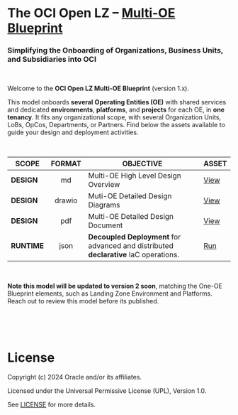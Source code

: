 # **The OCI Open LZ &ndash; [Multi-OE Blueprint](#)**

### Simplifying the Onboarding of Organizations, Business Units, and Subsidiaries into OCI

&nbsp; 

Welcome to the **OCI Open LZ Multi-OE Blueprint** (version 1.x).

This model onboards **several** **Operating Entities (OE)** with shared services and dedicated **environments**, **platforms**, and **projects** for each OE, in **one tenancy**. It fits any organizational scope, with several Organization Units, LoBs, OpCos, Departments, or Partners. Find below the assets available to guide your design and deployment activities.

&nbsp; 

| SCOPE | FORMAT | OBJECTIVE  | ASSET |  
|---|:-:|---|---|
| **DESIGN** | md | Multi-OE High Level Design Overview | [View](/multi-oe/design/readme.md) |
| **DESIGN** | drawio | Muti-OE Detailed Design Diagrams | [View](/multi-oe/design/OCI_Open_LZ_Multi-OE-Blueprint.drawio) |
| **DESIGN** | pdf | Multi-OE Detailed Design Document | [View](/multi-oe/design/OCI_Open_LZ_Multi-OE-Blueprint.pdf) |
| **RUNTIME** | json | **Decoupled Deployment** for advanced and distributed **declarative** IaC operations. | [Run](/multi-oe/runtime/readme.md)  |


&nbsp; 

**Note this model will be updated to version 2 soon**, matching the One-OE Blueprint elements, such as Landing Zone Environment and Platforms. Reach out to review this model before its published.

&nbsp; 

&nbsp; 

# License

Copyright (c) 2024 Oracle and/or its affiliates.

Licensed under the Universal Permissive License (UPL), Version 1.0.

See [LICENSE](LICENSE) for more details.
